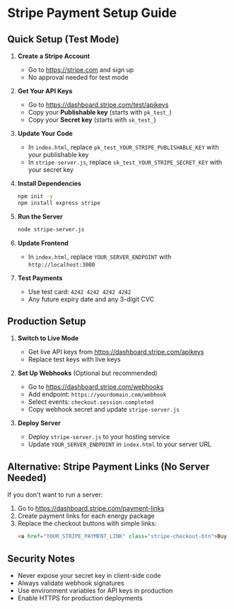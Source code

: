 # Stripe Payment Setup Guide

## Quick Setup (Test Mode)

1. **Create a Stripe Account**
   - Go to https://stripe.com and sign up
   - No approval needed for test mode

2. **Get Your API Keys**
   - Go to https://dashboard.stripe.com/test/apikeys
   - Copy your **Publishable key** (starts with `pk_test_`)
   - Copy your **Secret key** (starts with `sk_test_`)

3. **Update Your Code**
   - In `index.html`, replace `pk_test_YOUR_STRIPE_PUBLISHABLE_KEY` with your publishable key
   - In `stripe-server.js`, replace `sk_test_YOUR_STRIPE_SECRET_KEY` with your secret key

4. **Install Dependencies**
   ```bash
   npm init -y
   npm install express stripe
   ```

5. **Run the Server**
   ```bash
   node stripe-server.js
   ```

6. **Update Frontend**
   - In `index.html`, replace `YOUR_SERVER_ENDPOINT` with `http://localhost:3000`

7. **Test Payments**
   - Use test card: `4242 4242 4242 4242`
   - Any future expiry date and any 3-digit CVC

## Production Setup

1. **Switch to Live Mode**
   - Get live API keys from https://dashboard.stripe.com/apikeys
   - Replace test keys with live keys

2. **Set Up Webhooks** (Optional but recommended)
   - Go to https://dashboard.stripe.com/webhooks
   - Add endpoint: `https://yourdomain.com/webhook`
   - Select events: `checkout.session.completed`
   - Copy webhook secret and update `stripe-server.js`

3. **Deploy Server**
   - Deploy `stripe-server.js` to your hosting service
   - Update `YOUR_SERVER_ENDPOINT` in `index.html` to your server URL

## Alternative: Stripe Payment Links (No Server Needed)

If you don't want to run a server:

1. Go to https://dashboard.stripe.com/payment-links
2. Create payment links for each energy package
3. Replace the checkout buttons with simple links:
   ```html
   <a href="YOUR_STRIPE_PAYMENT_LINK" class="stripe-checkout-btn">Buy Now</a>
   ```

## Security Notes

- Never expose your secret key in client-side code
- Always validate webhook signatures
- Use environment variables for API keys in production
- Enable HTTPS for production deployments